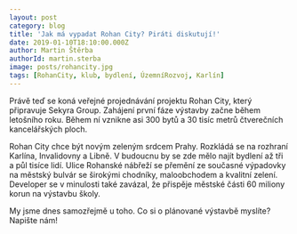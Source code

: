 ```yaml
---
layout: post
category: blog
title: 'Jak má vypadat Rohan City? Piráti diskutují!'
date: 2019-01-10T18:10:00.000Z
author: Martin Štěrba
authorId: martin.sterba
image: posts/rohancity.jpg
tags: [RohanCity, klub, bydlení, ÚzemníRozvoj, Karlín]
---
```


Právě teď se koná veřejné projednávání projektu Rohan City, který připravuje Sekyra Group. Zahájení první fáze výstavby začne během letošního roku. Během ní vznikne asi 300 bytů a 30 tisíc metrů čtverečních kancelářských ploch.

Rohan City chce být novým zeleným srdcem Prahy. Rozkládá se na rozhraní Karlína, Invalidovny a Libně. V budoucnu by se zde mělo najít bydlení až tři a půl tisíce lidí. Ulice Rohanské nábřeží se přemění ze současné výpadovky na městský bulvár se širokými chodníky, maloobchodem a kvalitní zelení. Developer se v minulosti také zavázal, že přispěje městské části 60 miliony korun na výstavbu školy.

My jsme dnes samozřejmě u toho. Co si o plánované výstavbě myslíte? Napište nám!

<!-- vim:set spell spelllang=cs,en: -->
